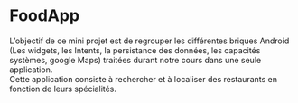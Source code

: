 # FoodApp
L’objectif de ce mini projet est de regrouper les différentes briques Android (Les widgets, les Intents, la persistance des données, les capacités systèmes, google Maps) traitées durant notre cours dans une seule application.  
Cette application consiste à rechercher et à localiser des restaurants en fonction de leurs spécialités.
